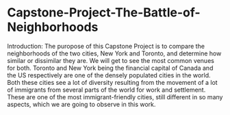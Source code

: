 # Capstone-Project-The-Battle-of-Neighborhoods

Introduction:
   The puropose of this Capstone Project is to compare the neighborhoods of the two cities, New York and Toronto, and determine how similar or dissimilar they are. We will get to see the most common venues for both.
 Toronto and New York being the financial capital of Canada and the US respectively are one of the densely populated cities in the world. Both these cities see a lot of  diversity resulting from the movement of a lot of immigrants from several parts of the world for work and settlement. These are one of the most immigrant-friendly cities,  still different in so many aspects, which we are going to observe in this work.

 
 
 
